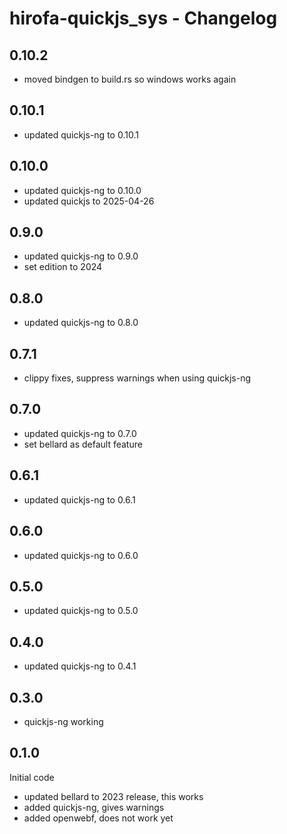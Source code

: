 # hirofa-quickjs_sys - Changelog

## 0.10.2

* moved bindgen to build.rs so windows works again

## 0.10.1

* updated quickjs-ng to 0.10.1

## 0.10.0

* updated quickjs-ng to 0.10.0
* updated quickjs to 2025-04-26

## 0.9.0

* updated quickjs-ng to 0.9.0
* set edition to 2024

## 0.8.0

* updated quickjs-ng to 0.8.0

## 0.7.1

* clippy fixes, suppress warnings when using quickjs-ng

## 0.7.0

* updated quickjs-ng to 0.7.0
* set bellard as default feature

## 0.6.1

* updated quickjs-ng to 0.6.1

## 0.6.0

* updated quickjs-ng to 0.6.0

## 0.5.0

* updated quickjs-ng to 0.5.0

## 0.4.0

* updated quickjs-ng to 0.4.1

## 0.3.0

* quickjs-ng working

## 0.1.0

Initial code

* updated bellard to 2023 release, this works
* added quickjs-ng, gives warnings
* added openwebf, does not work yet



